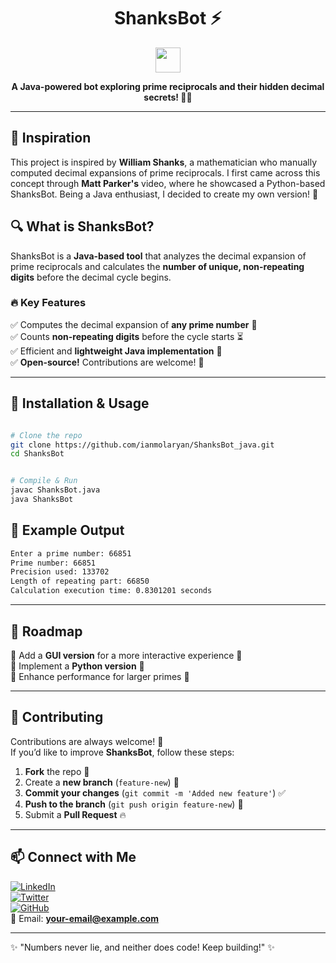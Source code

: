 <h1 align="center">ShanksBot ⚡</h1>

<p align="center">
  <img src="https://media.giphy.com/media/hvRJCLFzcasrR4ia7z/giphy.gif" width="40px">
</p>

<p align="center">
  <b>A Java-powered bot exploring prime reciprocals and their hidden decimal secrets! 🔢✨</b>
</p>

---

## 🌟 Inspiration

This project is inspired by **William Shanks**, a mathematician who manually computed decimal expansions of prime reciprocals. I first came across this concept through **Matt Parker's** video, where he showcased a Python-based ShanksBot. Being a Java enthusiast, I decided to create my own version! 🚀

## 🔍 What is ShanksBot?

ShanksBot is a **Java-based tool** that analyzes the decimal expansion of prime reciprocals and calculates the **number of unique, non-repeating digits** before the decimal cycle begins.

### 🔥 Key Features
✅ Computes the decimal expansion of **any prime number** 🔢  
✅ Counts **non-repeating digits** before the cycle starts ⏳  
✅ Efficient and **lightweight Java implementation** 🚀  
✅ **Open-source!** Contributions are welcome! 🤝  

---

## 🚀 Installation & Usage

```bash

# Clone the repo
git clone https://github.com/ianmolaryan/ShanksBot_java.git
cd ShanksBot


# Compile & Run
javac ShanksBot.java
java ShanksBot

```

## 📌 Example Output

```bash
Enter a prime number: 66851
Prime number: 66851
Precision used: 133702
Length of repeating part: 66850
Calculation execution time: 0.8301201 seconds
```

---

## 📅 Roadmap
📌 Add a **GUI version** for a more interactive experience 🎨  
📌 Implement a **Python version** 🐍  
📌 Enhance performance for larger primes 🚀  

---

## 🤝 Contributing

Contributions are always welcome! 🙌  
If you’d like to improve **ShanksBot**, follow these steps:

1. **Fork** the repo 🍴
2. Create a **new branch** (`feature-new`) 🌱
3. **Commit your changes** (`git commit -m 'Added new feature'`) ✅
4. **Push to the branch** (`git push origin feature-new`) 🚀
5. Submit a **Pull Request** 🔥

---


## 📫 Connect with Me

[![LinkedIn](https://img.shields.io/badge/LinkedIn-0A66C2?style=for-the-badge&logo=linkedin&logoColor=white)](your-linkedin-profile)  
[![Twitter](https://img.shields.io/badge/Twitter-1DA1F2?style=for-the-badge&logo=twitter&logoColor=white)](https://twitter.com/your-twitter-handle)  
[![GitHub](https://img.shields.io/badge/GitHub-181717?style=for-the-badge&logo=github&logoColor=white)](https://github.com/your-github-username)  
📧 Email: **your-email@example.com**  

---

✨ "Numbers never lie, and neither does code! Keep building!" ✨
